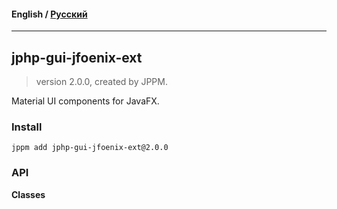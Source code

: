 #### **English** / [Русский](README.ru.md)

---

## jphp-gui-jfoenix-ext
> version 2.0.0, created by JPPM.

Material UI components for JavaFX.

### Install
```
jppm add jphp-gui-jfoenix-ext@2.0.0
```

### API
**Classes**